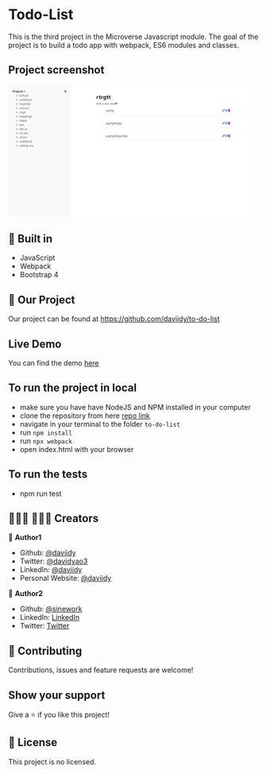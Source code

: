 # Todo-List
This is the third project in the Microverse Javascript module. The goal of the project is to build a todo app with webpack, ES6 modules and classes.

## Project screenshot
![screenshot](./screenshot.png)

## 🔨 Built in

- JavaScript
- Webpack
- Bootstrap 4

## 🚀 Our Project

Our project can be found at https://github.com/daviidy/to-do-list

## Live Demo

You can find the demo [here](https://daviidy.github.io/to-do-list/)


## To run the project in local

- make sure you have have NodeJS and NPM installed in your computer
- clone the repository from here [repo link](https://github.com/daviidy/to-do-list)
- navigate in your terminal to the folder `to-do-list`
- run `npm install`
- run `npx webpack`
- open index.html with your browser

## To run the tests
- npm run test

## 👨🏽‍💻 👨🏿‍💻 Creators

👤 **Author1**

- Github: [@daviidy](https://github.com/daviidy)
- Twitter: [@davidyao3](https://twitter.com/DavidYao3)
- LinkedIn: [@daviidy](https://www.linkedin.com/in/david-yao-6bb95299/)
- Personal Website: [@daviidy](http://david-yao.com)

👤 **Author2**

- Github: [@sinework](https://github.com/sinework)
- LinkedIn: [LinkedIn](https://www.linkedin.com/in/sinework-amare-shiferaw/)
- Twitter: [Twitter](https://twitter.com/SineworkAmare)

## 🤝 Contributing

Contributions, issues and feature requests are welcome!

## Show your support

Give a ⭐️ if you like this project!

## 📝 License

This project is no licensed.
